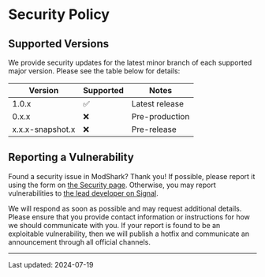 # Security Policy

## Supported Versions

We provide security updates for the latest minor branch of each supported major version.
Please see the table below for details:

| Version          | Supported          | Notes          |
|------------------|--------------------|----------------|
| 1.0.x            | :white_check_mark: | Latest release |
| 0.x.x            | :x:                | Pre-production |
| x.x.x-snapshot.x | :x:                | Pre-release    |

## Reporting a Vulnerability
Found a security issue in ModShark?
Thank you!
If possible, please report it using the form on [the Security page](https://github.com/warriordog/ModShark/security).
Otherwise, you may report vulnerabilities to [the lead developer on Signal](https://signal.me/#eu/iw6VRmuk5wRu2wRAgTbmwUusNtOpcUdeiQJEsrZhCpLenV9_-7ZGTrLxvylFIsXd).

We will respond as soon as possible and may request additional details.
Please ensure that you provide contact information or instructions for how we should communicate with you.
If your report is found to be an exploitable vulnerability, then we will publish a hotfix and communicate an announcement through all official channels.

---

Last updated: 2024-07-19
